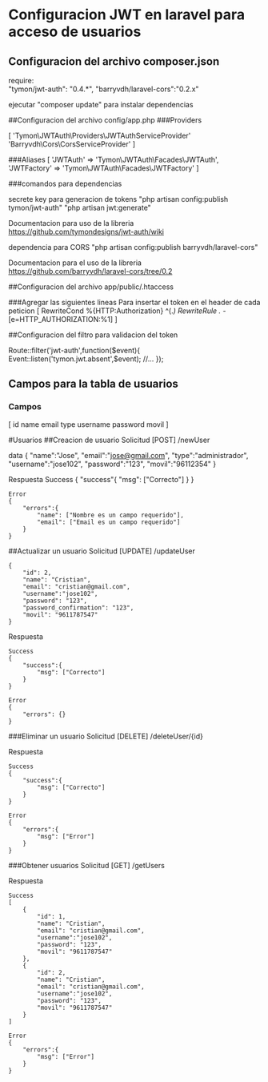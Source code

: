 # Configuracion JWT en laravel para acceso de usuarios
## Configuracion del archivo composer.json

require: 		
		 "tymon/jwt-auth": "0.4.*",
		 "barryvdh/laravel-cors":"0.2.x"	

ejecutar "composer update" para instalar dependencias

##Configuracion del archivo config/app.php
###Providers

[
	'Tymon\JWTAuth\Providers\JWTAuthServiceProvider'	
	'Barryvdh\Cors\CorsServiceProvider'
]

###Aliases
[
	'JWTAuth' 	 => 'Tymon\JWTAuth\Facades\JWTAuth',
	'JWTFactory' => 'Tymon\JWTAuth\Facades\JWTFactory'
]

###comandos para dependencias

secrete key para generacion de tokens
	"php artisan config:publish tymon/jwt-auth"
	"php artisan jwt:generate"  

Documentacion para uso de la libreria
https://github.com/tymondesigns/jwt-auth/wiki

dependencia para CORS
	"php artisan config:publish barryvdh/laravel-cors"

Documentacion para el uso de la libreria
https://github.com/barryvdh/laravel-cors/tree/0.2

##Configuracion del archivo app/public/.htaccess

###Agregar las siguientes lineas
Para insertar el token en el header de cada peticion
[
	RewriteCond %{HTTP:Authorization} ^(.*)
	RewriteRule .* - [e=HTTP_AUTHORIZATION:%1]
]

##Configuracion del filtro para validacion del token

Route::filter('jwt-auth',function($event){
	Event::listen('tymon.jwt.absent',$event);
	//...
});

## Campos para la tabla de usuarios
### Campos
[
	id
	name
	email
	type
	username
	password
	movil
]

#Usuarios
##Creacion de usuario
Solicitud [POST] /newUser

data
{
	"name":"Jose",
	"email":"jose@gmail.com",
	"type":"administrador",
	"username":"jose102",
	"password":"123",
	"movil":"96112354"
}

Respuesta
	Success
	{
		"success"{
			"msg": ["Correcto"]
		}
	}

	Error
	{
		"errors":{
			"name": ["Nombre es un campo requerido"],
			"email": ["Email es un campo requerido"]
		}
	}

##Actualizar un usuario
Solicitud [UPDATE] /updateUser

	{
		"id": 2,
		"name": "Cristian",
		"email": "cristian@gmail.com",
		"username":"jose102",
		"password": "123",
		"password_confirmation": "123",
		"movil": "9611787547"
	}

Respuesta
	
	Success
	{
		"success":{
			"msg": ["Correcto"]
		}
	}

	Error
	{
		"errors": {}
	}

###Eliminar un usuario
Solicitud [DELETE] /deleteUser/{id}

Respuesta

	Success
	{
		"success":{
			"msg": ["Correcto"]
		}
	}

	Error
	{
		"errors":{
			"msg": ["Error"]
		}
	}

###Obtener usuarios
Solicitud [GET] /getUsers

Respuesta

	Success	
	[
		{
			"id": 1,
			"name": "Cristian",
			"email": "cristian@gmail.com",
			"username":"jose102",
			"password": "123",						
			"movil": "9611787547"
		},
		{
			"id": 2,
			"name": "Cristian",
			"email": "cristian@gmail.com",
			"username":"jose102",
			"password": "123",			
			"movil": "9611787547"
		}
	]

	Error
	{
		"errors":{
			"msg": ["Error"]
		}
	}





